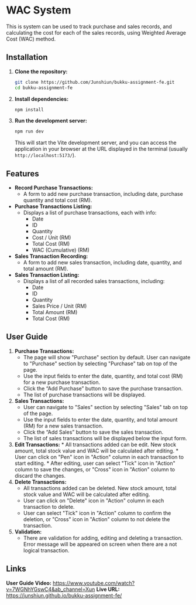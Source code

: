 # WAC System

This is system can be used to track purchase and sales records, and calculating the cost for each of the sales records, using Weighted Average Cost (WAC) method.

## Installation

1.  **Clone the repository:**

    ```bash
    git clone https://github.com/Junshiun/bukku-assignment-fe.git
    cd bukku-assignment-fe
    ```

2.  **Install dependencies:**

    ```bash
    npm install
    ```

3.  **Run the development server:**

    ```bash
    npm run dev
    ```

    This will start the Vite development server, and you can access the application in your browser at the URL displayed in the terminal (usually `http://localhost:5173/`).

## Features

* **Record Purchase Transactions:**
    * A form to add new purchase transaction, including date, purchase quantity and total cost (RM).
* **Purchase Transactions Listing:**
    * Displays a list of purchase transactions, each with info:
	    * Date
	    * ID
	    * Quantity
	    * Cost / Unit (RM)
	    * Total Cost (RM)
	    * WAC (Cumulative) (RM)
* **Sales Transaction Recording:**
    * A form to add new sales transaction, including date, quantity, and total amount (RM).
* **Sales Transaction Listing:**
    * Displays a list of all recorded sales transactions, including:
        * Date
        * ID
        * Quantity
        * Sales Price / Unit (RM)
        * Total Amount (RM)
        * Total Cost (RM)

## User Guide

1.  **Purchase Transactions:**
    * The page will show "Purchase" section by default. User can navigate to "Purchase" section by selecting "Purchase" tab on top of the page.
    * Use the input fields to enter the date, quantity, and total cost (RM) for a new purchase transaction.
    * Click the “Add Purchase” button to save the purchase transaction.
    * The list of purchase transactions will be displayed.
2.  **Sales Transactions:**
    * User can navigate to "Sales" section by selecting "Sales" tab on top of the page.
    * Use the input fields to enter the date, quantity, and total amount (RM) for a new sales transaction.
    * Click the “Add Sales” button to save the sales transaction.
    * The list of sales transactions will be displayed below the input form.
 3.  **Edit Transactions:**
	* All transactions added can be edit. New stock amount, total stock value and WAC will be calculated after editing.
	* User can click on "Pen" icon in "Action" column in each transaction to start editing.
	* After editing, user can select "Tick" icon in "Action" column to save the changes, or "Cross" icon in "Action" column to discard the changes.
4.  **Delete Transactions:**
	* All transactions added can be deleted. New stock amount, total stock value and WAC will be calculated after editing.
	* User can click on "Delete" icon in "Action" column in each transaction to delete.
	* User can select "Tick" icon in "Action" column to confirm the deletion, or "Cross" icon in "Action" column to not delete the transaction.
5.  **Validation:**
	* There are validation for adding, editing and deleting a transaction. Error message will be appeared on screen when there are a not logical transaction.

## Links
**User  Guide Video:** https://www.youtube.com/watch?v=7WGNhYGswC4&ab_channel=Xun
**Live URL:** https://junshiun.github.io/bukku-assignment-fe/
